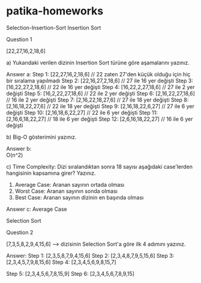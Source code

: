 # patika-homeworks

Selection-Insertion-Sort
Insertion Sort

Question 1

[22,27,16,2,18,6]

a) Yukarıdaki verilen dizinin Insertion Sort türüne göre aşamalarını yazınız.

Answer a:
Step 1: [22,27,16,2,18,6]   // 22 zaten 27'den küçük olduğu için hiç bir sıralama yapılmadı
Step 2: [22,16,27,2,18,6]   // 27 ile 16 yer değişti
Step 3: [16,22,27,2,18,6]   // 22 ile 16 yer değişti
Step 4: [16,22,2,27,18,6]   // 27 ile 2 yer değişti
Step 5: [16,2,22,27,18,6]   // 22 ile 2 yer değişti
Step 6: [2,16,22,27,18,6]   // 16 ile 2 yer değişti
Step 7: [2,16,22,18,27,6]   // 27 ile 18 yer değişti
Step 8: [2,16,18,22,27,6]   // 22 ile 18 yer değişti
Step 9: [2,16,18,22,6,27]   // 27 ile 6 yer değişti
Step 10: [2,16,18,6,22,27]  // 22 ile 6 yer değişti
Step 11: [2,16,6,18,22,27]  // 18 ile 6 yer değişti
Step 12: [2,6,16,18,22,27]  // 16 ile 6 yer değişti

b) Big-O gösterimini yazınız.

Answer b:   
O(n^2)

c) Time Complexity: Dizi sıralandıktan sonra 18 sayısı aşağıdaki case'lerden hangisinin kapsamına girer? Yazınız.

1. Average Case: Aranan sayının ortada olması
2. Worst Case: Aranan sayının sonda olması
3. Best Case: Aranan sayının dizinin en başında olması

Answer c:
Average Case

Selection Sort

Question 2

[7,3,5,8,2,9,4,15,6] --> dizisinin Selection Sort'a göre ilk 4 adımını yazınız.

Answer:
Step 1: [2,3,5,8,7,9,4,15,6]
Step 2: [2,3,4,8,7,9,5,15,6]
Step 3: [2,3,4,5,7,9,8,15,6]
Step 4: [2,3,4,5,6,9,8,15,7]

Step 5: [2,3,4,5,6,7,8,15,9]
Step 6: [2,3,4,5,6,7,8,9,15]
